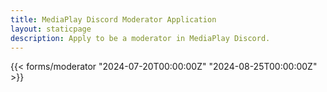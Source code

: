 ```yaml
---
title: MediaPlay Discord Moderator Application
layout: staticpage
description: Apply to be a moderator in MediaPlay Discord.
---
```


{{< forms/moderator "2024-07-20T00:00:00Z" "2024-08-25T00:00:00Z" >}}
